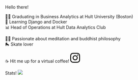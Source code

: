<!DOCTYPE html>
<html>
  <p> Hello there! </p>
  
  
  
  🧑‍🎓 Graduating in Business Analytics at Hult University (Boston)<br>
  📘 Learning Django and Docker<br>
  📊 Head of Operations at Hult Data Analytics Club<br>
  
  🧘‍♂️ Passionate about meditation and buddhist philosophy<br>
  🛼 Skate lover
  
  ☕ Hit me up for a virtual coffee!
  <img src="logos\instagram-icon.svg" width="32" height="32">
  
  
  
  Stats!
  <img src="https://github-readme-stats.vercel.app/api?username=Nicola-Bini&&show_icons=true&title_color=ffffff&icon_color=bb2acf&text_color=daf7dc&bg_color=151515">
  
  
  
  
  
</html>
